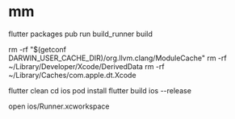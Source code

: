 # mm

flutter packages pub run build_runner build


rm -rf "$(getconf DARWIN_USER_CACHE_DIR)/org.llvm.clang/ModuleCache"
rm -rf ~/Library/Developer/Xcode/DerivedData
rm -rf ~/Library/Caches/com.apple.dt.Xcode

flutter clean
cd ios
pod install
flutter build ios --release

open ios/Runner.xcworkspace 